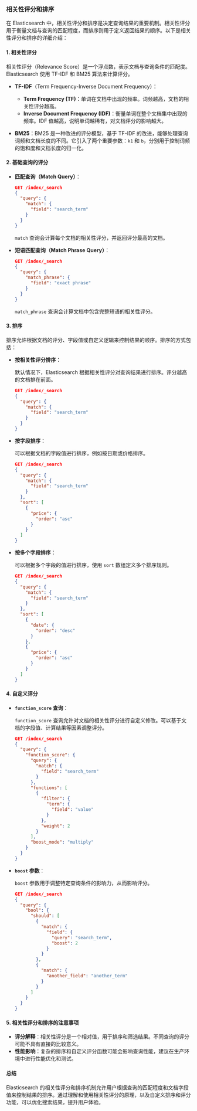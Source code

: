 ### 相关性评分和排序

在 Elasticsearch 中，相关性评分和排序是决定查询结果的重要机制。相关性评分用于衡量文档与查询的匹配程度，而排序则用于定义返回结果的顺序。以下是相关性评分和排序的详细介绍：

#### 1. **相关性评分**

相关性评分（Relevance Score）是一个浮点数，表示文档与查询条件的匹配度。Elasticsearch 使用 TF-IDF 和 BM25 算法来计算评分。

- **TF-IDF**（Term Frequency-Inverse Document Frequency）：

  - **Term Frequency (TF)**：单词在文档中出现的频率。词频越高，文档的相关性评分越高。
  - **Inverse Document Frequency (IDF)**：衡量单词在整个文档集中出现的频率。IDF 值越高，说明单词越稀有，对文档评分的影响越大。

- **BM25**：BM25 是一种改进的评分模型，基于 TF-IDF 的改进，能够处理查询词频和文档长度的不同。它引入了两个重要参数：`k1` 和 `b`，分别用于控制词频的饱和度和文档长度的归一化。

#### 2. **基础查询的评分**

- **匹配查询（Match Query）**：

  ```json
  GET /index/_search
  {
    "query": {
      "match": {
        "field": "search_term"
      }
    }
  }
  ```

  `match` 查询会计算每个文档的相关性评分，并返回评分最高的文档。

- **短语匹配查询（Match Phrase Query）**：

  ```json
  GET /index/_search
  {
    "query": {
      "match_phrase": {
        "field": "exact phrase"
      }
    }
  }
  ```

  `match_phrase` 查询会计算文档中包含完整短语的相关性评分。

#### 3. **排序**

排序允许根据文档的评分、字段值或自定义逻辑来控制结果的顺序。排序的方式包括：

- **按相关性评分排序**：

  默认情况下，Elasticsearch 根据相关性评分对查询结果进行排序。评分越高的文档排在前面。

  ```json
  GET /index/_search
  {
    "query": {
      "match": {
        "field": "search_term"
      }
    }
  }
  ```

- **按字段排序**：

  可以根据文档的字段值进行排序，例如按日期或价格排序。

  ```json
  GET /index/_search
  {
    "query": {
      "match": {
        "field": "search_term"
      }
    },
    "sort": [
      {
        "price": {
          "order": "asc"
        }
      }
    ]
  }
  ```

- **按多个字段排序**：

  可以根据多个字段的值进行排序，使用 `sort` 数组定义多个排序规则。

  ```json
  GET /index/_search
  {
    "query": {
      "match": {
        "field": "search_term"
      }
    },
    "sort": [
      {
        "date": {
          "order": "desc"
        }
      },
      {
        "price": {
          "order": "asc"
        }
      }
    ]
  }
  ```

#### 4. **自定义评分**

- **`function_score` 查询**：

  `function_score` 查询允许对文档的相关性评分进行自定义修改。可以基于文档的字段值、计算结果等因素调整评分。

  ```json
  GET /index/_search
  {
    "query": {
      "function_score": {
        "query": {
          "match": {
            "field": "search_term"
          }
        },
        "functions": [
          {
            "filter": {
              "term": {
                "field": "value"
              }
            },
            "weight": 2
          }
        ],
        "boost_mode": "multiply"
      }
    }
  }
  ```

- **`boost` 参数**：

  `boost` 参数用于调整特定查询条件的影响力，从而影响评分。

  ```json
  GET /index/_search
  {
    "query": {
      "bool": {
        "should": [
          {
            "match": {
              "field": {
                "query": "search_term",
                "boost": 2
              }
            }
          },
          {
            "match": {
              "another_field": "another_term"
            }
          }
        ]
      }
    }
  }
  ```

#### 5. **相关性评分和排序的注意事项**

- **评分解释**：相关性评分是一个相对值，用于排序和筛选结果。不同查询的评分可能不具有直接的比较意义。
- **性能影响**：复杂的排序和自定义评分函数可能会影响查询性能，建议在生产环境中进行性能优化和测试。

#### 总结

Elasticsearch 的相关性评分和排序机制允许用户根据查询的匹配程度和文档字段值来控制结果的排序。通过理解和使用相关性评分的原理，以及自定义排序和评分功能，可以优化搜索结果，提升用户体验。